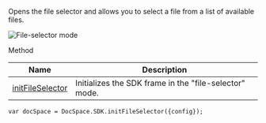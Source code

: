 Opens the file selector and allows you to select a file from a list of available files.

![File-selector mode](/docspace/file-selector-mode.png)

Method

| Name                                                         | Description                                            |
| ------------------------------------------------------------ | ------------------------------------------------------ |
| [initFileSelector](/docspace/jssdk/methods#initFileSelector) | Initializes the SDK frame in the "file-selector" mode. |

```
var docSpace = DocSpace.SDK.initFileSelector({config});
```
